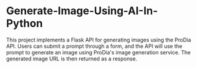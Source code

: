 # Generate-Image-Using-AI-In-Python
This project implements a Flask API for generating images using the ProDia API. Users can submit a prompt through a form, and the API will use the prompt to generate an image using ProDia's image generation service. The generated image URL is then returned as a response.
